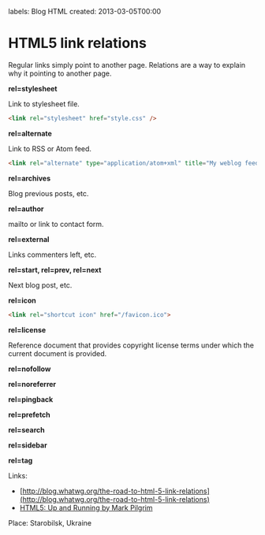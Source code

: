 labels: Blog
        HTML
created: 2013-03-05T00:00

# HTML5 link relations

Regular links simply point to another page. Relations are a way to explain why it pointing to another page.

**rel=stylesheet**

Link to stylesheet file.
```html
<link rel="stylesheet" href="style.css" />
```

**rel=alternate**

Link to RSS or Atom feed.
```html
<link rel="alternate" type="application/atom+xml" title="My weblog feed" href="/feed/" />
```

**rel=archives**

Blog previous posts, etc.

**rel=author**

mailto or link to contact form.

**rel=external**

Links commenters left, etc.

**rel=start, rel=prev, rel=next**

Next blog post, etc.

**rel=icon**

```html
<link rel="shortcut icon" href="/favicon.ico">
```

**rel=license**

Reference document that provides copyright license terms under which the current document is provided.

**rel=nofollow**

**rel=noreferrer**

**rel=pingback**

**rel=prefetch**

**rel=search**

**rel=sidebar**

**rel=tag**

Links:

- [http://blog.whatwg.org/the-road-to-html-5-link-relations](http://blog.whatwg.org/the-road-to-html-5-link-relations)
- [HTML5: Up and Running by Mark Pilgrim](http://shop.oreilly.com/product/9780596806033.do)

Place: Starobilsk, Ukraine
